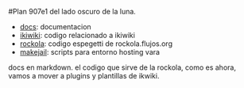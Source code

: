 #Plan 907e1 del lado oscuro de la luna.

* [docs](docs): documentacion
* [ikiwiki](ikiwiki): codigo relacionado a ikiwiki
* [rockola](rockola): codigo espegetti de rockola.flujos.org
* [makejail](makejail): scripts para entorno hosting vara

docs en markdown. el codigo que sirve de la rockola, 
como es ahora, vamos a mover a plugins y plantillas de ikwiki. 
